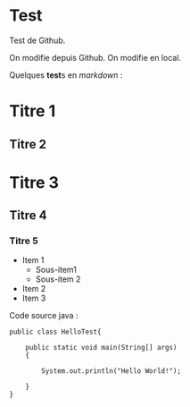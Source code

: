Test
====

Test de Github. 

On modifie depuis Github.
On modifie en local.

Quelques **test**s en *markdown* :

Titre 1
=======
Titre 2
-------

# Titre 3
## Titre 4
### Titre 5

* Item 1
	* Sous-item1
	* Sous-item 2
* Item 2
* Item 3

Code source java :

	public class HelloTest{

		public static void main(String[] args)
		{	
	
			System.out.println("Hello World!");
		
		}
	}
	




